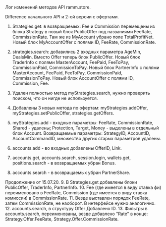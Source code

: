 Лог изменений методов API ramm.store.

Difference начального API и 2-ой версии с офертами.
1. Strategies.get: в возвращаемых: Fee и Commission перемещены из блока Strategy в новый блок PublicOffer под названиями FeeRate, CommissionRate.
Там же из MyAccount убрано поле TotalProfitNet.
Новый блок MyAccountOffer с полями ID, FeeRate, CommissionRate.

2. strategies.search: добавились 2 входных параметра AgeMin, DealsMin.
Вместо Offer теперь блок PublicOffer.
Новый блок TraderInfo с полями MasterAccount, FeePaid, FeeToPay, CommissionPaid, CommissionToPay.
Новый блок PartnerInfo с полями MasterAccount, FeePaid, FeeToPay, CommissionPaid, CommissionToPay.
Новый блок AccountOffer с полями ID, Commission, Fee.

3. Удален полностью метод myStrategies.search, нужно проверить поиском, что он нигде не используется.

4. Добавлены 3 новых метода по офертам: myStrategies.addOffer, myStrategies.setPublicOffer, strategies.getOffers.

5. myStrategies.add - входные параметры: FeeRate, CommissionRate, Shared - удалены; Protection, Target, Money - выделены в отдельный блок Account.
Возвращаемые параметры: StrategyID, AccountID, AccountCommandID, множество других старых параметров удалены.

6. accounts.add - во входных добавлены OfferID, Link.

7. accounts.get, accounts.search, session.login, wallets.get, positions.search  - в возвращаемых убран Bonus.

8. accounts.search - в возвращаемых убран PartnerShare.

Продолжение от 15.07.20.
9. В Strategies.get добавлены блоки PublicOffer, TraderInfo, PartnerInfo.
10. Fee (где имеется в виду ставка фи) переименовано в FeeRate, Commission (где имеется в виду ставка комиссии) в CommissionRate.
11. Везде выставлен порядок FeeRate, затем CommissionRate, не наоборот. В интерфейсе нужно аналогично.
12. accounts.search, в структуру Offer Добавлено ID.
13. Фильтры в accounts.search, переименованы, везде добавлено "Rate" в конце: Strategy.Offer.FeeRate, Strategy.Offer.CommissionRate.
